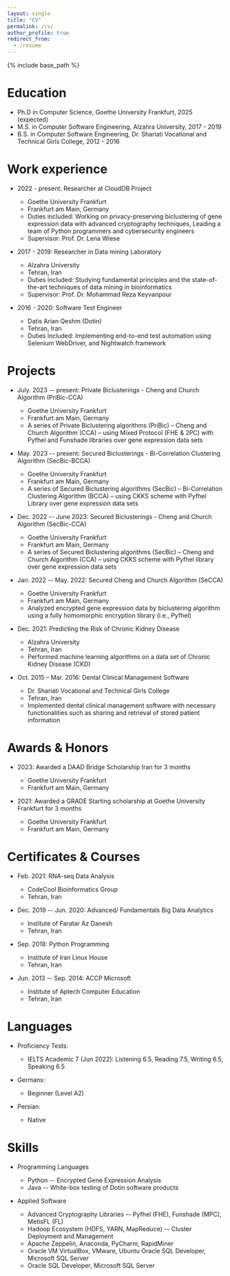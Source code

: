 ```yaml
---
layout: single
title: "CV"
permalink: /cv/
author_profile: true
redirect_from:
  - /resume
---
```


{% include base_path %}

Education
======
* Ph.D in Computer Science, Goethe University Frankfurt, 2025 (expected)
* M.S. in Computer Software Engineering, Alzahra University, 2017 - 2019
* B.S. in Computer Software Engineering, Dr. Shariati Vocational and Technical Girls College, 2012 - 2016

Work experience
======
* 2022 - present: Researcher at CloudDB Project
  * Goethe University Frankfurt
  * Frankfurt am Main, Germany
  * Duties included: Working on privacy-preserving biclustering of gene expression data with advanced cryptography techniques, Leading a team of Python programmers and cybersecurity engineers
  * Supervisor: Prof. Dr. Lena Wiese

* 2017 - 2019: Researcher in Data mining Laboratory
  * Alzahra University
  * Tehran, Iran
  * Duties included: Studying fundamental principles and the state-of-the-art techniques of data mining in bioinformatics
  * Supervisor: Prof. Dr. Mohammad Reza Keyvanpour

* 2016 - 2020: Software Test Engineer
  * Datis Arian Qeshm (Dotin)
  * Tehran, Iran 
  * Duties included: Implementing end-to-end test automation using Selenium WebDriver, and Nightwatch framework

<!-- Publications
======
  <ul>{% for post in site.publications %}
    {% include archive-single-cv.html %}
  {% endfor %}</ul> -->
  
Projects
======
* July. 2023 -- present: Private Biclusterings - Cheng and Church Algorithm (PriBic-CCA)
  * Goethe University Frankfurt
  * Frankfurt am Main, Germany
  * A series of Private Biclustering algorithms (PriBic) – Cheng and Church Algorithm (CCA) – using Mixed Protocol (FHE & 2PC) with Pyfhel and Funshade libraries over gene expression data sets
    
* May. 2023 -- present: Secured Biclusterings - Bi-Correlation Clustering Algorithm (SecBic-BCCA)
  * Goethe University Frankfurt
  * Frankfurt am Main, Germany
  * A series of Secured Biclustering algorithms (SecBic) – Bi-Correlation Clustering Algorithm (BCCA) – using CKKS scheme with Pyfhel Library over gene expression data sets
  
* Dec. 2022 -- June 2023: Secured Biclusterings - Cheng and Church Algorithm (SecBic-CCA)
  * Goethe University Frankfurt
  * Frankfurt am Main, Germany
  * A series of Secured Biclustering algorithms (SecBic) – Cheng and Church Algorithm (CCA) – using CKKS scheme with Pyfhel library over gene expression data sets
  
* Jan. 2022 -- May. 2022: Secured Cheng and Church Algorithm (SeCCA)
  * Goethe University Frankfurt
  * Frankfurt am Main, Germany
  * Analyzed encrypted gene expression data by biclustering algorithm using a fully homomorphic encryption library (i.e., Pyfhel)
  
* Dec. 2021: Predicting the Risk of Chronic Kidney Disease
  * Alzahra University
  * Tehran, Iran 
  * Performed machine learning algorithms on a data set of Chronic Kidney Disease (CKD)

* Oct. 2015 – Mar. 2016: Dental Clinical Management Software
  * Dr. Shariati Vocational and Technical Girls College
  * Tehran, Iran 
  * Implemented dental clinical management software with necessary functionalities such as sharing and retrieval of stored patient information
  
Awards & Honors 
======
* 2023: Awarded a DAAD Bridge Scholarship Iran for 3 months
  * Goethe University Frankfurt
  * Frankfurt am Main, Germany
    
* 2021: Awarded a GRADE Starting scholarship at Goethe University Frankfurt for 3 months
  * Goethe University Frankfurt
  * Frankfurt am Main, Germany
  
Certificates & Courses
======
* Feb. 2021: RNA-seq Data Analysis
  * CodeCool Bioinformatics Group
  * Tehran, Iran
  
* Dec. 2019 -- Jun. 2020: Advanced/ Fundamentals Big Data Analytics
  * Institute of Faratar Az Danesh
  * Tehran, Iran

* Sep. 2018: Python Programming
  * Institute of Iran Linux House
  * Tehran, Iran

* Jun. 2013 -- Sep. 2014: ACCP Microsoft
  * Institute of Aptech Computer Education
  * Tehran, Iran

Languages
======
* Proficiency Tests:
  * IELTS Academic 7 (Jun 2022): Listening 6.5, Reading 7.5, Writing 6.5, Speaking 6.5
  
* Germans:
  * Beginner (Level A2)
  
* Persian:
  * Native

Skills
======
* Programming Languages
  * Python -- Encrypted Gene Expression Analysis
  * Java -- White-box testing of Dotin software products
  
* Applied Software
  * Advanced Cryptography Libraries -- Pyfhel (FHE), Funshade (MPC), MetisFL (FL)
  * Hadoop Ecosystem (HDFS, YARN, MapReduce) -- Cluster Deployment and Management
  * Apache Zeppelin, Anaconda, PyCharm, RapidMiner
  * Oracle VM VirtualBox, VMware, Ubuntu Oracle SQL Developer, Microsoft SQL Server
  * Oracle SQL Developer, Microsoft SQL Server

  
<!-- Teaching
======
  <ul>{% for post in site.teaching %}
    {% include archive-single-cv.html %}
  {% endfor %}</ul> -->
  
<!-- Service and leadership
======
* Currently signed in to 43 different slack teams -->
